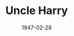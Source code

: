 ---
title: Uncle Harry
date: 1947-02-28
closing_date: 1947-03-07
layout: productions
playbill:
Theatre: Theatre Jacksonville
Venue: Little Theatre
cast:
- Albert: Harold Piper
- Ben: Ted Chapeau
- Blake: Mac Barnes
- D'Arcy: Walter Baldwin, Jr.
- George Waddy: Pleasant Holt
- Hester: Jean Carlson
- Lettie: Marion Albinson Conner
- Lucy: Betty Ames
- Matron: Constance Buchwald
- Miss Phipps: Ann Dillon
- Mr. Burton: Ray Louis Phinney
- Mr. Jenkins: Ray Herbert
- Nona: Mathielde Colle
- The Governor: C. Eugene Sayre
- Uncle Harry: Roy Meischner
crew:
- Lighting controls: Mary Garcia
- Make-up:
  - Elsie Foreman
  - Jane Lovett
  - Jean Heide
  - June Davis
  - Marguerite Prettyman
  - Phyllis Bruen
- Properties:
  - Barbara Stegner
  - Constance Buchwald
  - Elsie Foreman
  - Hal Kriebs
  - Helen Kriebs
  - Jane White
  - Mary Johnson
  - Rosa Harlan
  - Susie Jones
- Scene painting and construction:
  - Betty Ames
  - Betty Salter
  - Clara Hasse
  - David Salter
  - Elsie Foreman
  - Fred Max
  - Gene Patton
  - Harriet Warner
  - Joyce Hall
  - Lee Garland
  - Mary Garcia
  - Mary Lou Hanauer
  - Maudie LeBrun
  - Mickey Meischner
  - Su Hawkins
  - Suzanne Kahr
  - V.R. Elmore
  - Velma Henning
  - Vivienne Salter
- Scene Shifting:
  - David Salter
  - Hal Kriebs
  - James Best
  - Maurice Blitch
  - Su Hawkins
  - V.R. Elmore
  - Vonnie Patton
- Stage Manager: Nina Branch
- Wardrobe: Edna Stegner
orchestra:
---